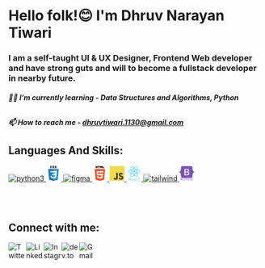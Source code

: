 <h1 align="left">Hello folk!😊 I'm Dhruv Narayan Tiwari</h1>
<h3 align="left">I am a self-taught UI & UX Designer, Frontend Web developer and have strong guts and will to become a fullstack developer in nearby future.</h3>

<h5 align="left">
<b>🏄‍♂️ I’m currently learning</b> - Data Structures and Algorithms, Python

<br>
<br>

<b>📫 How to reach me</b> - dhruvtiwari.1130@gmail.com
</h5>

## Languages And Skills:

<p align="left"> 
<a href="https://www.python.org/download/releases/3.0/" target="_blank"> <img alt="python3" width="30" height="30" src="https://img.icons8.com/color/48/000000/python.png"/> </a> <a href="https://www.w3schools.com/css/" target="_blank"> <img src="https://raw.githubusercontent.com/devicons/devicon/master/icons/css3/css3-original-wordmark.svg" alt="css3" width="30" height="30"/> </a> <a href="https://www.figma.com/" target="_blank"> <img src="https://www.vectorlogo.zone/logos/figma/figma-icon.svg" alt="figma" width="30" height="30"/> </a> <a href="https://www.w3.org/html/" target="_blank"> <img src="https://raw.githubusercontent.com/devicons/devicon/master/icons/html5/html5-original-wordmark.svg" alt="html5" width="30" height="30"/> </a> <a href="https://developer.mozilla.org/en-US/docs/Web/JavaScript" target="_blank"> <img src="https://raw.githubusercontent.com/devicons/devicon/master/icons/javascript/javascript-original.svg" alt="javascript" width="30" height="30"/> </a> <a href="https://reactjs.org/" target="_blank"> <img src="https://raw.githubusercontent.com/devicons/devicon/master/icons/react/react-original-wordmark.svg" alt="react" width="30" height="30"/> </a> <a href="https://tailwindcss.com/" target="_blank"> <img src="https://www.vectorlogo.zone/logos/tailwindcss/tailwindcss-icon.svg" alt="tailwind" width="30" height="30"/> </a> <a href="https://getbootstrap.com" target="_blank"> <img src="https://raw.githubusercontent.com/devicons/devicon/master/icons/bootstrap/bootstrap-plain-wordmark.svg" alt="bootstrap" width="30" height="30"/> </a> 
</p>

<br/>


<br />

## Connect with me:

[<img align="left" alt=" Twitter" width="35" height="35" src="https://cdn.jsdelivr.net/npm/simple-icons@v3/icons/twitter.svg" />](https://twitter.com/dhruv_is_here)

[<img align="left" alt="LinkedIn" width="35" height="35" src="https://cdn.jsdelivr.net/npm/simple-icons@v3/icons/linkedin.svg" />](https://www.linkedin.com/in/debugdhruv/)

[<img align="left" alt="Instagram" width="35" height="35" src="https://cdn.jsdelivr.net/npm/simple-icons@v3/icons/instagram.svg" />](https://www.instagram.com/dhruv_the_el_pee_da/)

[<img align="left" alt="dev.to" width="35" height="35" src="https://cdn3.iconfinder.com/data/icons/logos-and-brands-adobe/512/84_Dev-512.png" />](https://dev.to/debugdhruv)

[<img align="left" alt="Gmail" width="35" height="35" src="https://cdn.jsdelivr.net/npm/simple-icons@3.13.0/icons/gmail.svg" />](mailto:dhruvtiwari.1130@gmail.com)

<br />  
<br />
